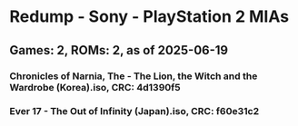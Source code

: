 # Redump - Sony - PlayStation 2 MIAs
## Games: 2, ROMs: 2, as of 2025-06-19

### Chronicles of Narnia, The - The Lion, the Witch and the Wardrobe (Korea).iso, CRC: 4d1390f5
### Ever 17 - The Out of Infinity (Japan).iso, CRC: f60e31c2
